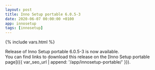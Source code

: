 ```yaml
---
layout: post
title: Inno Setup portable 6.0.5-3
date: 2020-06-07 00:00:00 +0100
app: innosetup
tags: [innosetup]
---
```

{% include vars.html %}

Release of Inno Setup portable 6.0.5-3 is now available.<br />
You can find links to download this release on the [Inno Setup portable page]({{ var_seo_url | append: '/app/innosetup-portable/' }}).
